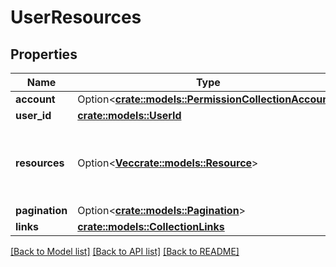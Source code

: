 # UserResources

## Properties

Name | Type | Description | Notes
------------ | ------------- | ------------- | -------------
**account** | Option<[**crate::models::PermissionCollectionAccount**](PermissionCollection_account.md)> |  | [optional]
**user_id** | [**crate::models::UserId**](userId.md) |  | 
**resources** | Option<[**Vec<crate::models::Resource>**](Resource.md)> | A list of the resources the user has some permission to. | [optional]
**pagination** | Option<[**crate::models::Pagination**](Pagination.md)> |  | [optional]
**links** | [**crate::models::CollectionLinks**](CollectionLinks.md) |  | 

[[Back to Model list]](./README.md#documentation-for-models) [[Back to API list]](./README.md#documentation-for-api-endpoints) [[Back to README]](./README.md)



